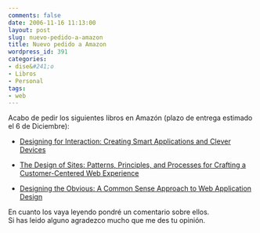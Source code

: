 ```yaml
---
comments: false
date: 2006-11-16 11:13:00
layout: post
slug: nuevo-pedido-a-amazon
title: Nuevo pedido a Amazon
wordpress_id: 391
categories:
- dise&#241;o
- Libros
- Personal
tags:
- web
---
```


Acabo de pedir los siguientes libros en Amazón (plazo de entrega estimado el 6 de Diciembre):







  * [Designing for Interaction: Creating Smart Applications and Clever Devices](http://www.amazon.com/gp/product/0321432061/105-1039373-3403646)


  * [The Design of Sites: Patterns, Principles, and Processes for Crafting a Customer-Centered Web Experience](http://www.amazon.com/gp/product/020172149X/105-1039373-3403646)


  * [Designing the Obvious: A Common Sense Approach to Web Application Design](http://www.amazon.com/Designing-Obvious-Common-Approach-Application/dp/032145345X/sr=1-1/qid=1164968244/ref=sr_1_1/105-1039373-3403646?ie=UTF8&s=books)




En cuanto los vaya leyendo pondré un comentario sobre ellos.  
Si has leido alguno agradezco mucho que me des tu opinión.
